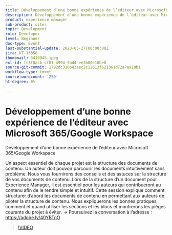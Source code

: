 ```yaml
---
title: Développement d’une bonne expérience de l’éditeur avec Microsoft 365/Google Workspace
description: Développement d’une bonne expérience de l’éditeur avec Microsoft 365/Google WorkspaceLa structure des documents de contenu est un aspect essentiel de chaque projet. Un auteur doit pouvoir parcourir les documents intuitivement sans problème. Nous vous fournirons des conseils et des astuces sur la structure de vos documents de contenu. Lors de la structure d’un document pour Experience Manager, il est essentiel pour les auteurs qui contribueront au contenu afin de le rendre simple et intuitif. Cette session explique comment structurer d’abord les documents de contenu en permettant aux auteurs de piloter la structure de contenu. Nous expliquerons les bonnes pratiques, comment et quand utiliser les sections et les blocs et montrerons les pièges courants du projet à éviter.
product: experience manager
sub-product: sites
topic: Development
role: Developer
level: Beginner
doc-type: Event
last-substantial-update: 2023-05-27T00:00:00Z
jira: KT-13358
thumbnail: 3419945.jpeg
exl-id: fc3f0acb-cf81-4994-9ad4-ee2b00e10be8
source-git-commit: 1792dc318643aec2c12613f621361d72a7a918b1
workflow-type: tm+mt
source-wordcount: '250'
ht-degree: 0%

---
```


# Développement d’une bonne expérience de l’éditeur avec Microsoft 365/Google Workspace

Développement d’une bonne expérience de l’éditeur avec Microsoft 365/Google Workspace

Un aspect essentiel de chaque projet est la structure des documents de contenu. Un auteur doit pouvoir parcourir les documents intuitivement sans problème. Nous vous fournirons des conseils et des astuces sur la structure de vos documents de contenu. Lors de la structure d’un document pour Experience Manager, il est essentiel pour les auteurs qui contribueront au contenu afin de le rendre simple et intuitif. Cette session explique comment structurer d’abord les documents de contenu en permettant aux auteurs de piloter la structure de contenu. Nous expliquerons les bonnes pratiques, comment et quand utiliser les sections et les blocs et montrerons les pièges courants du projet à éviter. → Poursuivez la conversation à l’adresse : https://adobe.ly/40YBTnO

>[!VIDEO](https://video.tv.adobe.com/v/3419945/?learn=on)
